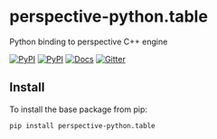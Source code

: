 # perspective-python.table
Python binding to perspective C++ engine

[![PyPI](https://img.shields.io/pypi/v/perspective-python.table.svg)](https://pypi.python.org/pypi/perspective-python.table)
[![PyPI](https://img.shields.io/pypi/l/perspective-python.table.svg)](https://pypi.python.org/pypi/perspective-python.table)
[![Docs](https://img.shields.io/readthedocs/perspective-python.svg)](https://perspective-python.readthedocs.io)
[![Gitter](https://img.shields.io/gitter/room/nwjs/nw.js.svg)](https://gitter.im/finos/perspective)


## Install
To install the base package from pip:

`pip install perspective-python.table`
